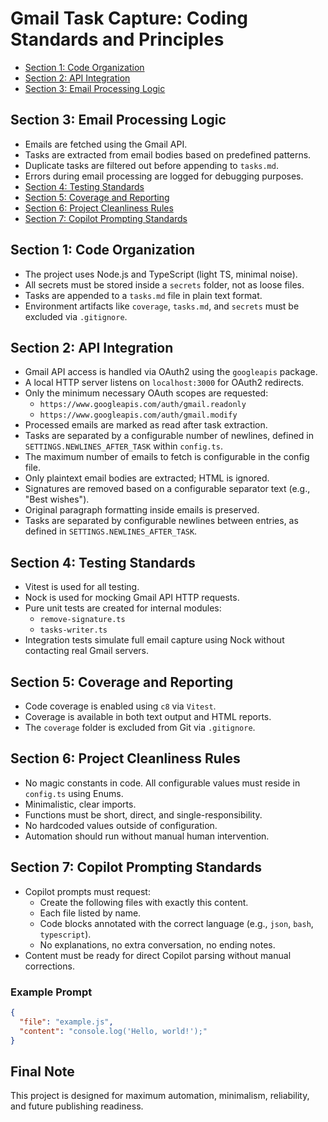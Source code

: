 # Gmail Task Capture: Coding Standards and Principles

- [Section 1: Code Organization](#section-1-code-organization)
- [Section 2: API Integration](#section-2-api-integration)
- [Section 3: Email Processing Logic](#section-3-email-processing-logic)

## Section 3: Email Processing Logic

- Emails are fetched using the Gmail API.
- Tasks are extracted from email bodies based on predefined patterns.
- Duplicate tasks are filtered out before appending to `tasks.md`.
- Errors during email processing are logged for debugging purposes.
- [Section 4: Testing Standards](#section-4-testing-standards)
- [Section 5: Coverage and Reporting](#section-5-coverage-and-reporting)
- [Section 6: Project Cleanliness Rules](#section-6-project-cleanliness-rules)
- [Section 7: Copilot Prompting Standards](#section-7-copilot-prompting-standards)

## Section 1: Code Organization

- The project uses Node.js and TypeScript (light TS, minimal noise).
- All secrets must be stored inside a `secrets` folder, not as loose files.
- Tasks are appended to a `tasks.md` file in plain text format.
- Environment artifacts like `coverage`, `tasks.md`, and `secrets` must be excluded via `.gitignore`.

## Section 2: API Integration

- Gmail API access is handled via OAuth2 using the `googleapis` package.
- A local HTTP server listens on `localhost:3000` for OAuth2 redirects.
- Only the minimum necessary OAuth scopes are requested:
  - `https://www.googleapis.com/auth/gmail.readonly`
  - `https://www.googleapis.com/auth/gmail.modify`
- Processed emails are marked as read after task extraction.
- Tasks are separated by a configurable number of newlines, defined in `SETTINGS.NEWLINES_AFTER_TASK` within `config.ts`.
- The maximum number of emails to fetch is configurable in the config file.
- Only plaintext email bodies are extracted; HTML is ignored.
- Signatures are removed based on a configurable separator text (e.g., "Best wishes").
- Original paragraph formatting inside emails is preserved.
- Tasks are separated by configurable newlines between entries, as defined in `SETTINGS.NEWLINES_AFTER_TASK`.

## Section 4: Testing Standards

- Vitest is used for all testing.
- Nock is used for mocking Gmail API HTTP requests.
- Pure unit tests are created for internal modules:
  - `remove-signature.ts`
  - `tasks-writer.ts`
- Integration tests simulate full email capture using Nock without contacting real Gmail servers.

## Section 5: Coverage and Reporting

- Code coverage is enabled using `c8` via `Vitest`.
- Coverage is available in both text output and HTML reports.
- The `coverage` folder is excluded from Git via `.gitignore`.

## Section 6: Project Cleanliness Rules

- No magic constants in code. All configurable values must reside in `config.ts` using Enums.
- Minimalistic, clear imports.
- Functions must be short, direct, and single-responsibility.
- No hardcoded values outside of configuration.
- Automation should run without manual human intervention.

## Section 7: Copilot Prompting Standards

- Copilot prompts must request:
  - Create the following files with exactly this content.
  - Each file listed by name.
  - Code blocks annotated with the correct language (e.g., `json`, `bash`, `typescript`).
  - No explanations, no extra conversation, no ending notes.
- Content must be ready for direct Copilot parsing without manual corrections.

### Example Prompt

```json
{
  "file": "example.js",
  "content": "console.log('Hello, world!');"
}
```

## Final Note

This project is designed for maximum automation, minimalism, reliability, and future publishing readiness.

